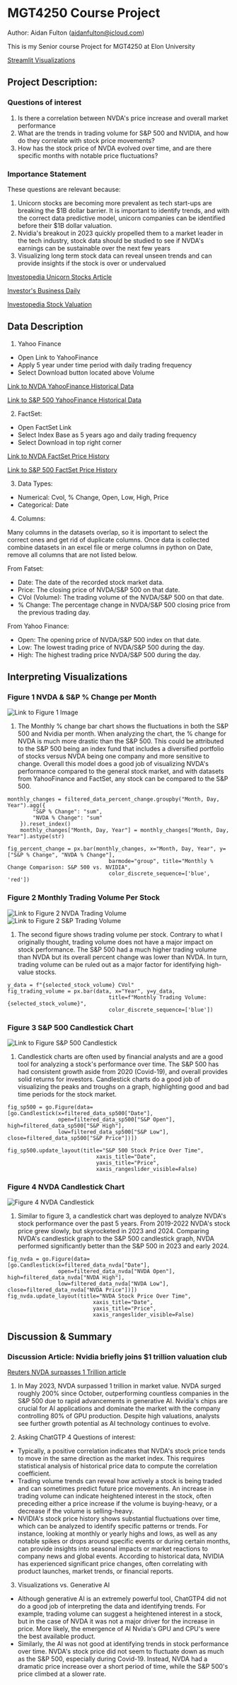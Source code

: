 # MGT4250 Course Project
Author: Aidan Fulton (aidanfulton@icloud.com)

This is my Senior course Project for MGT4250 at Elon University

[Streamlit Visualizations](https://mgt4250sping2024-yqhrxyeegsqphtr2ae38dp.streamlit.app/)

## Project Description: 
### Questions of interest
1. Is there a correlation between NVDA's price increase and overall market performance
2. What are the trends in trading volume for S&P 500 and NVIDIA, and how do they correlate with stock price movements?
3. How has the stock price of NVDA evolved over time, and are there specific months with notable price fluctuations?
### Importance Statement
These questions are relevant because:
1. Unicorn stocks are becoming more prevalent as tech start-ups are breaking the $1B dollar barrier. It is important to identify trends, and with the correct data predictive model, unicorn companies can be identified before their $1B dollar valuation.
2. Nvidia's breakout in 2023 quickly propelled them to a market leader in the tech industry, stock data should be studied to see if NVDA's earnings can be sustainable over the next few years
3. Visualizing long term stock data can reveal unseen trends and can provide insights if the stock is over or undervalued

[Investopedia Unicorn Stocks Article](https://www.investopedia.com/terms/u/unicorn.asp)

[Investor's Business Daily](https://www.investors.com/research/swing-trading/nvidia-stock-earnings-report-swing-trade-success/)

[Investopedia Stock Valuation](https://www.investopedia.com/articles/fundamental-analysis/09/five-must-have-metrics-value-investors.asp)
## Data Description

1. Yahoo Finance
- Open Link to YahooFinance
- Apply 5 year under time period with daily trading frequency
- Select Download button located above Volume
   

[Link to NVDA YahooFinance Historical Data](https://finance.yahoo.com/quote/NVDA/history)

[Link to S&P 500 YahooFinance Historical Data](https://finance.yahoo.com/quote/%5EGSPC?.tsrc=fin-srch)

2. FactSet:
- Open FactSet Link
- Select Index Base as 5 years ago and daily trading frequency
- Select Download in top right corner

[Link to NVDA FactSet Price History](https://my.apps.factset.com/workstation/navigator/company-security/price-history/NVDA-US)

[Link to S&P 500 FactSet Price History](https://my.apps.factset.com/workstation/navigator/company-security/price-history/SP50)

3.  Data Types:
   - Numerical: Cvol, % Change, Open, Low, High, Price
   - Categorical: Date 
4.  Columns:

Many columns in the datasets overlap, so it is important to select the correct ones and get rid of duplicate columns. Once data is collected combine datasets in an excel file or merge columns in python on Date, remove all columns that are not listed below.

From Fatset:

 - Date: The date of the recorded stock market data.
 - Price: The closing price of NVDA/S&P 500 on that date.
 - CVol (Volume): The trading volume of the NVDA/S&P 500 on that date.
 - % Change: The percentage change in NVDA/S&P 500 closing price from the previous trading day.

From Yahoo Finance:
- Open: The opening price of NVDA/S&P 500 index on that date.
- Low: The lowest trading price of NVDA/S&P 500 during the day.
- High: The highest trading price NVDA/S&P 500 during the day.
## Interpreting  Visualizations


### Figure 1 NVDA & S&P % Change per Month
![Link to Figure 1 Image](https://github.com/afu1t/mgt4250sping2024/assets/168783406/688a1e7f-436a-4726-93f6-73f44ea56b07)

1. The Monthly % change bar chart shows the fluctuations  in both the S&P 500 and Nvidia per month. When analyzing the chart, the % change for NVDA is much more drastic than the S&P 500. This could be attributed to the S&P 500 being an index fund that includes a diversified portfolio of stocks versus NVDA being one company and more sensitive to change. Overall this model does a good job of visualizing NVDA's performance compared to the general stock market, and with datasets from YahooFinance and FactSet, any stock can be compared to the S&P 500.
```
monthly_changes = filtered_data_percent_change.groupby("Month, Day, Year").agg({
        "S&P % Change": "sum",
        "NVDA % Change": "sum"
    }).reset_index()
    monthly_changes["Month, Day, Year"] = monthly_changes["Month, Day, Year"].astype(str)

fig_percent_change = px.bar(monthly_changes, x="Month, Day, Year", y=["S&P % Change", "NVDA % Change"],
                                barmode="group", title="Monthly % Change Comparison: S&P 500 vs. NVIDIA", 
                                color_discrete_sequence=['blue', 'red'])
```
### Figure 2 Monthly Trading Volume Per Stock
![Link to Figure 2 NVDA Trading Volume](https://github.com/afu1t/mgt4250sping2024/assets/168783406/904b3c21-a3c6-49d5-a7f5-eebc68618775)![Link to Figure 2 S&P Trading Volume](https://github.com/afu1t/mgt4250sping2024/assets/168783406/b00a0eff-6f59-4049-9e1c-6768c99028ff)


1. The second figure shows trading volume per stock. Contrary to what I originally thought, trading volume does not have a major impact on stock performance. The S&P 500 had a much higher trading volume than NVDA but its overall percent change was lower than NVDA. In turn, trading volume can be ruled out as a major factor for identifying high-value stocks.
```
y_data = f"{selected_stock_volume} CVol"
fig_trading_volume = px.bar(data, x="Year", y=y_data,
                                title=f"Monthly Trading Volume: {selected_stock_volume}",
                                color_discrete_sequence=['blue'])
```
### Figure 3 S&P 500 Candlestick Chart
![Link to Figure S&P 500 Candlestick](https://github.com/afu1t/mgt4250sping2024/assets/168783406/47a04118-de5b-42e3-9edd-9e98ca1820b8)

1. Candlestick charts are often used by financial analysts and are a good tool for analyzing a stock's performance over time. The S&P 500 has had consistent growth aside from 2020 (Covid-19), and overall provides solid returns for investors. Candlestick charts do a good job of visualizing the peaks and troughs on a graph, highlighting good and bad time periods for the stock market.
```
fig_sp500 = go.Figure(data=[go.Candlestick(x=filtered_data_sp500["Date"],
                open=filtered_data_sp500["S&P Open"], high=filtered_data_sp500["S&P High"],
                low=filtered_data_sp500["S&P Low"], close=filtered_data_sp500["S&P Price"])])

fig_sp500.update_layout(title="S&P 500 Stock Price Over Time",
                            xaxis_title="Date",
                            yaxis_title="Price",
                            xaxis_rangeslider_visible=False)
```
### Figure 4 NVDA Candlestick Chart

![Figure 4 NVDA Candlestick](https://github.com/afu1t/mgt4250sping2024/assets/168783406/78150f99-fa39-460a-b74f-95072ff23e0b)

1. Similar to figure 3, a candlestick chart was deployed to analyze NVDA's stock performance over the past 5 years. From 2019-2022 NVDA's stock price grew slowly, but skyrocketed in 2023 and 2024. Comparing NVDA's candlestick graph to the S&P 500 candlestick graph, NVDA performed significantly better than the S&P 500 in 2023 and early 2024.
```
fig_nvda = go.Figure(data=[go.Candlestick(x=filtered_data_nvda["Date"],
                open=filtered_data_nvda["NVDA Open"], high=filtered_data_nvda["NVDA High"],
                low=filtered_data_nvda["NVDA Low"], close=filtered_data_nvda["NVDA Price"])])
fig_nvda.update_layout(title="NVDA Stock Price Over Time",
                           xaxis_title="Date",
                           yaxis_title="Price",
                           xaxis_rangeslider_visible=False)
```

## Discussion & Summary
### Discussion Article: Nvidia briefly joins $1 trillion valuation club
[Reuters NVDA surpasses 1 Trillion article](https://www.reuters.com/technology/nvidia-sets-eye-1-trillion-market-value-2023-05-30/)
1. In May 2023, NVDA surpassed 1 trillion in market value. NVDA surged roughly 200% since October, outperforming countless companies in the S&P 500 due to rapid advancements in generative AI. Nvidia's chips are crucial for AI applications and dominate the market with the company controlling 80% of GPU production. Despite high valuations, analysts see further growth potential as AI technology continues to evolve. 

2. Asking ChatGTP 4 Questions of interest:
 - Typically, a positive correlation indicates that NVDA's stock price tends to move in the same direction as the market index. This requires statistical analysis of historical price data to compute the correlation coefficient. 
 - Trading volume trends can reveal how actively a stock is being traded and can sometimes predict future price movements. An increase in trading volume can indicate heightened interest in the stock, often preceding either a price increase if the volume is buying-heavy, or a decrease if the volume is selling-heavy.
 - NVIDIA's stock price history shows substantial fluctuations over time, which can be analyzed to identify specific patterns or trends. For instance, looking at monthly or yearly highs and lows, as well as any notable spikes or drops around specific events or during certain months, can provide insights into seasonal impacts or market reactions to company news and global events. According to historical data, NVIDIA has experienced significant price changes, often correlating with product launches, market trends, or financial reports.
3. Visualizations vs. Generative AI
 - Although generative AI is an extremely powerful tool, ChatGTP4 did not do a good job of interpreting the data and identifying trends. For example, trading volume can suggest a heightened interest in a stock, but in the case of NVDA it was not a major driver for the increase in price. More likely, the emergence of AI Nvidia's GPU and CPU's were the best available product. 
 - Similarly, the AI was not good at identifying trends in stock performance over time. NVDA's stock price did not seem to fluctuate down as much as the S&P 500, especially during Covid-19. Instead, NVDA had a dramatic price increase over a short period of time, while the S&P 500's price climbed at a slower rate.
